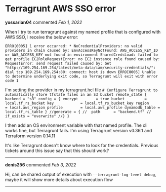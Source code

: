 # Terragrunt AWS SSO error

**yossarian04** commented *Feb 1, 2022*

When I try to run terragrunt against my named profile that is configured with AWS SSO, I receive the below error:

`ERRO[0005] 1 error occurred:
	* NoCredentialProviders: no valid providers in chain
caused by: EnvAccessKeyNotFound: AWS_ACCESS_KEY_ID or AWS_ACCESS_KEY not found in environment
SharedCredsLoad: failed to get profile
EC2RoleRequestError: no EC2 instance role found
caused by: RequestError: send request failed
caused by: Get "http://169.254.169.254/latest/meta-data/iam/security-credentials/": dial tcp 169.254.169.254:80: connect: host is down
ERRO[0005] Unable to determine underlying exit code, so Terragrunt will exit with error code 1`

I'm setting the provider in my terragrunt.hcl file
`# Configure Terragrunt to automatically store tfstate files in an S3 bucket
remote_state {
  backend = "s3"
  config = {
    encrypt        = true
    bucket         = local.tf_rs_bucket
    key            = local.tf_rs_bucket_key
    region         = local.aws_region
    profile        = local.aws_profile
    dynamodb_table = local.tf_rs_table
  }
  //generate = {
  //  path      = "backend.tf"
  //  if_exists = "overwrite"
  //}
}`

I then add an OS environment variable with that named profile.  The cli works fine, but Terragrunt fails.  I'm using Terragrunt version v0.36.1 and Terraform version 0.14.11

It's like Terragrunt doesn't know where to look for the credentials.  Previous tickets around this issue say that this should work?
<br />
***


**denis256** commented *Feb 3, 2022*

Hi,
can be shared output of execution with `--terragrunt-log-level debug`, maybe it will show more details about execution flow
***

